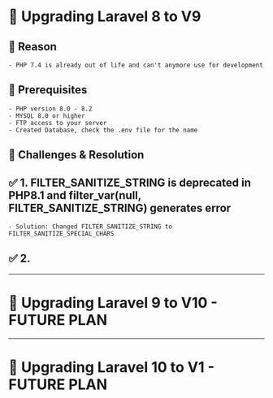 # 🚀 Upgrading Laravel 8 to V9

## 📌 Reason

    - PHP 7.4 is already out of life and can't anymore use for development

## 📌 Prerequisites

    - PHP version 8.0 - 8.2
    - MYSQL 8.0 or higher
    - FTP access to your server
    - Created Database, check the .env file for the name

## 📌 Challenges & Resolution

## ✅ 1. FILTER_SANITIZE_STRING is deprecated in PHP8.1 and filter_var(null, FILTER_SANITIZE_STRING) generates error

    - Solution: Changed FILTER_SANITIZE_STRING to FILTER_SANITIZE_SPECIAL_CHARS

## ✅ 2.

---

# 🚀 Upgrading Laravel 9 to V10 - FUTURE PLAN

---

# 🚀 Upgrading Laravel 10 to V1 - FUTURE PLAN
